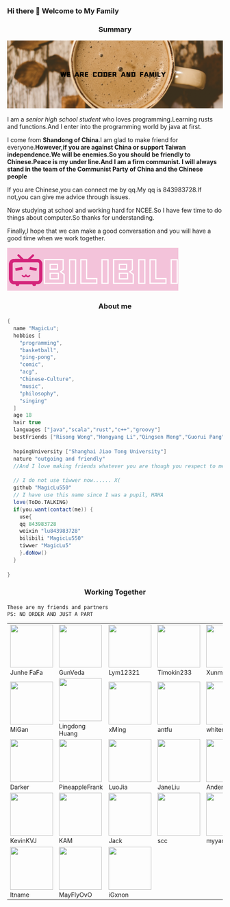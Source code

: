 
### Hi there 👋 Welcome to My Family

<div align='center'><h3>Summary</h4> </div>


![image](start.png)

I am a *senior high school student* who loves programming.Learning rusts and functions.And I enter into the programming world by java at first.

I come from **Shandong of China**.I am glad to make friend for everyone.**However,if you are against China or support Taiwan independence.We will be enemies.So you should be friendly to Chinese.Peace is my under line.And I am a firm communist. I will always stand in the team of the Communist Party of China and the Chinese people**

If you are Chinese,you can connect me by qq.My qq is 843983728.If not,you can give me advice through issues.

Now studying at school and working hard for NCEE.So I have few time to do things about computer.So thanks for understanding.

Finally,I hope that we can make a good conversation and you will have a good time when we work together.

<a href="https://space.bilibili.com/86185440"><img src="./bilibili.png" ></a>

<div align='center'><h3>About me</h4> </div>

```groovy
{
  name "MagicLu";
  hobbies [
    "programming",
    "basketball",
    "ping-pong",
    "comic",
    "acg",
    "Chinese-Culture",
    "music",
    "philosophy",
    "singing"
  ]
  age 18
  hair true
  languages ["java","scala","rust","c++","groovy"]
  bestFriends ["Risong Wong","Hongyang Li","Qingsen Meng","Guorui Pang","Wenyu Liu","Haoyu Liu","Qi Zhang","KevinJ","My Parents","MiGan","Shi","SO ON"]
  
  hopingUniversity ["Shanghai Jiao Tong University"]
  nature "outgoing and friendly"
  //And I love making friends whatever you are though you respect to me too
  
  // I do not use tiwwer now...... X(
  github "MagicLu550"
  // I have use this name since I was a pupil, HAHA
  love(ToDo.TALKING)
  if(you.want(contact(me)) {
    use{
    qq 843983728
    weixin "lu843983728"
    bilibili "MagicLu550"
    tiwwer "MagicLu5"
    }.doNow()
  }
  
}
```

<div align='center'><h3>Working Together</h4> </div>

```
These are my friends and partners 
PS: NO ORDER AND JUST A PART
```
<table id="part"><tr>
<td><img src="https://avatars0.githubusercontent.com/u/22996240?s=96&v=4" border=0 width=100px height=100px><div>Junhe FaFa</div></td>
<td><img src="https://avatars2.githubusercontent.com/u/36949944?s=96&v=4" border=0 width=100px height=100px><div>GunVeda</div></td>
  <td><img src="https://avatars0.githubusercontent.com/u/41183806?s=96&v=4" border=0 width=100px height=100px><div>Lym12321</div></td>
  <td><img src="https://avatars1.githubusercontent.com/u/50899865?s=96&v=4" border=0 width=100px height=100px><div>Timokin233</div></td>
  <td><img src="https://avatars0.githubusercontent.com/u/51848797?s=460&u=12e3bee3b75c6a8f4c8194ae91e2bfb563dc35fc&v=4" border=0 width=100px height=100px><div>Xunmidemeng</div></td>
</tr><tr>
  <td><img src="https://avatars3.githubusercontent.com/u/50650009?s=60&v=4 " border=0 width=100px height=100px><div>MiGan</div></td>
  <td><img src="https://avatars1.githubusercontent.com/u/7929704?s=460&u=26528548412c38ebd2c1f2877d16f7143ee876fa&v=4" border=0 width=100px height=100px ><div>Lingdong Huang</div></td>
  <td><img src="https://avatars0.githubusercontent.com/u/29374209?s=96&v=4" border=0 width=100px height=100px><div>xMing</div></td>
  <td><img src="https://avatars1.githubusercontent.com/u/11247099?s=460&u=a83ed73998ba6f3048f3b671e6c1cd4789cc216f&v=4" border=0 width=100px height=100px><div>antfu</div></td>
  <td><img src="https://avatars0.githubusercontent.com/u/31107204?s=100&v=4" border=0 width=100px height=100px><div>whiter</div></td></tr><tr>
  <td><img src="https://avatars3.githubusercontent.com/u/14215022?s=100&v=4" border=0 width=100px height=100px><div>Darker</div></td>
  <td><img src="https://avatars3.githubusercontent.com/u/16799962?s=100&v=4" border=0 width=100px height=100px><div>PineappleFrank</div></td>
  <td><img src="https://avatars2.githubusercontent.com/u/40385009?s=100&v=4" border=0 width=100px height=100px><div>LuoJia</div></td>
  <td><img src="https://avatars3.githubusercontent.com/u/50371864?s=100&v=4" border=0 width=100px height=100px><div>JaneLiu</div></td>
  <td><img src="https://avatars1.githubusercontent.com/u/44516212?s=100&v=4" border=0 width=100px height=100px><div>Anders</div></td></tr><tr>
  <td><img src="https://avatars3.githubusercontent.com/u/47245225?s=100&v=4" border=0 width=100px height=100px><div>KevinKVJ</div></td>
  <td><img src="https://avatars0.githubusercontent.com/u/45202382?s=100&v=4" border=0 width=100px height=100px><div>KAM</div></td>
  <td><img src="https://avatars0.githubusercontent.com/u/49769752?s=100&v=4" border=0 width=100px height=100px><div>Jack </div></td>
  <td><img src="https://avatars3.githubusercontent.com/u/17349986?s=100&v=4" border=0 width=100px height=100px><div>scc</div></td>
  <td><img src="https://avatars2.githubusercontent.com/u/26623948?s=100&v=4" border=0 width=100px height=100px><div>myyanggang</div></td></tr>
  <tr>
  <td><img src="https://avatars3.githubusercontent.com/u/45508179?s=60&v=4" border=0 width=100px height=100px><div>ltname</div></td>
  <td><img src="https://avatars2.githubusercontent.com/u/25137942?s=60&v=4" border=0 width=100px height=100px><div>MayFlyOvO</div></td>
  <td><img src="https://avatars1.githubusercontent.com/u/59405399?s=460&u=8fd5b63e9aafe32229f006cca7fe78c3738162a3&v=4" border=0 width=100px height=100px><div>iGxnon</div></td>
</table>



